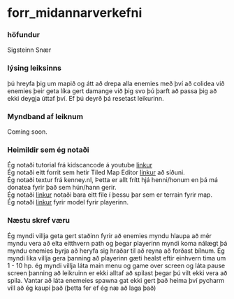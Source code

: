 # forr_midannarverkefni

### höfundur
Sigsteinn Snær

### lýsing leiksinns
þú hreyfa þig um mapið og átt að drepa alla enemies með því að colidea við enemies þeir geta líka gert damange við þig svo þú þarft að passa þig að ekki deygja úttaf því. Ef þú deyrð þá resetast leikurinn.

### Myndband af leiknum
Coming soon.

### Heimildir sem ég notaði
Ég notaði tutorial frá kidscancode á youtube [linkur](https://www.youtube.com/playlist?list=PLsk-HSGFjnaGQq7ybM8Lgkh5EMxUWPm2i)           
Ég notaði eitt forrit sem hetir Tiled Map Editor [linkur](https://www.mapeditor.org/) að síðuni.                                           
Ég notaði textur frá kenney.nl, Þetta er allt frítt hjá henni/honum en þá má donatea fyrir það sem hún/hann gerir.                         
Ég notaði [linkur](https://kenney.nl/assets/topdown-shooter) notaði bara eitt file í þessu þar sem er terrain fyrir map.                   
Ég notaði [linkur](https://kenney.nl/assets/racing-pack) fyrir model fyrir playerinn.                                                    

### Næstu skref væru
Ég  myndi villja geta gert staðinn fyrir að enemies myndu hlaupa að mér myndu vera að elta eitthvern path og þegar playerinn myndi koma nálægt þá myndu enemies byrja að heryfa sig hraðar til að reyna að forðast bílnum. Ég myndi lika villja gera þanning að playerinn gæti healst eftir einhvern tima um 1 - 10 hp. ég myndi villja láta main menu og game over screen og láta pause screen þanning að leikruinn er ekki alltaf að spilast þegar þú vilt ekki vera að spila.                                                                                   Vantar að láta enemeies spawna gat ekki gert það heima því pycharm vill að ég kaupi það (þetta fer ef ég næ að laga það)

